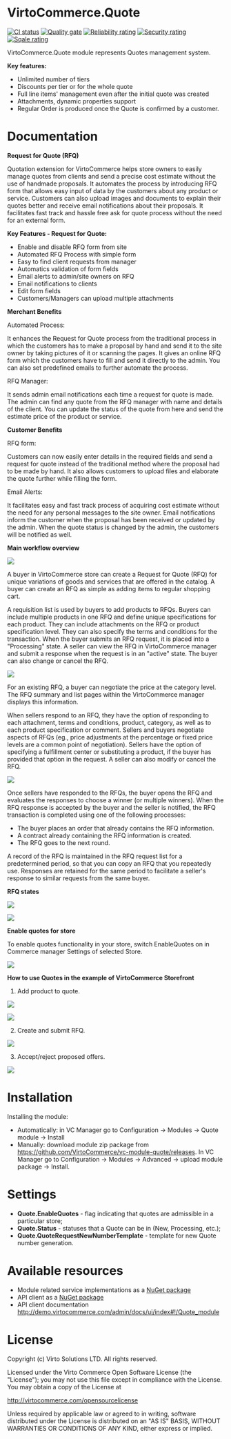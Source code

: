# VirtoCommerce.Quote

[![CI status](https://github.com/VirtoCommerce/vc-module-quote/workflows/Module%20CI/badge.svg?branch=dev)](https://github.com/VirtoCommerce/vc-module-quote/actions?query=workflow%3A"Module+CI") [![Quality gate](https://sonarcloud.io/api/project_badges/measure?project=VirtoCommerce_vc-module-quote&metric=alert_status&branch=dev)](https://sonarcloud.io/dashboard?id=VirtoCommerce_vc-module-quote) [![Reliability rating](https://sonarcloud.io/api/project_badges/measure?project=VirtoCommerce_vc-module-quote&metric=reliability_rating&branch=dev)](https://sonarcloud.io/dashboard?id=VirtoCommerce_vc-module-quote) [![Security rating](https://sonarcloud.io/api/project_badges/measure?project=VirtoCommerce_vc-module-quote&metric=security_rating&branch=dev)](https://sonarcloud.io/dashboard?id=VirtoCommerce_vc-module-quote) [![Sqale rating](https://sonarcloud.io/api/project_badges/measure?project=VirtoCommerce_vc-module-quote&metric=sqale_rating&branch=dev)](https://sonarcloud.io/dashboard?id=VirtoCommerce_vc-module-quote)

VirtoCommerce.Quote module represents Quotes management system.

**Key features:**
* Unlimited number of tiers
* Discounts per tier or for the whole quote
* Full line items' management even after the initial quote was created
* Attachments, dynamic properties support
* Regular Order is produced once the Quote is confirmed by a customer.

# Documentation
**Request for Quote (RFQ)**

Quotation extension for VirtoCommerce helps store owners to easily manage quotes from clients and send a precise cost estimate without the use of handmade proposals. It automates the process by introducing RFQ form that allows easy input of data by the customers about any product or service. Customers can also upload images and documents to explain their quotes better and receive email notifications about their proposals. It facilitates fast track and hassle free ask for quote process without the need for an external form.

**Key Features - Request for Quote:**
* Enable and disable RFQ form from site
* Automated RFQ Process with simple form
* Easy to find client requests from manager
* Automatics validation of form fields
* Email alerts to admin/site owners on RFQ
* Email notifications to clients
* Edit form fields
* Customers/Managers can upload multiple attachments

**Merchant Benefits**

Automated Process:

It enhances the Request for Quote process from the traditional process in which the customers has to make a proposal by hand and send it to the site owner by taking pictures of it or scanning the pages. It gives an online RFQ form which the customers have to fill and send it directly to the admin. You can also set predefined emails to further automate the process.

RFQ Manager:

It sends admin email notifications each time a request for quote is made. The admin can find any quote from the RFQ manager with name and details of the client. You can update the status of the quote from here and send the estimate price of the product or service.

**Customer Benefits**

RFQ form:

Customers can now easily enter details in the required fields and send a request for quote instead of the traditional method where the proposal had to be made by hand. It also allows customers to upload files and elaborate the quote further while filling the form.

Email Alerts:

It facilitates easy and fast track process of acquiring cost estimate without the need for any personal messages to the site owner. Email notifications inform the customer when the proposal has been received or updated by the admin. When the quote status is changed by the admin, the customers will be notified as well.

**Main workflow overview**

![](https://user-images.githubusercontent.com/23373328/36895674-6f160f64-1e18-11e8-98a9-7afc9c463af4.png)
  
A buyer in VirtoCommerce store can create a Request for Quote (RFQ) for unique variations of goods and services that are offered in the catalog. A buyer can create an RFQ as simple as adding items to regular shopping cart.

A requisition list is used by buyers to add products to RFQs. Buyers can include multiple products in one RFQ and define unique specifications for each product. They can include attachments on the RFQ or product specification level. They can also specify the terms and conditions for the transaction. When the buyer submits an RFQ request, it is placed into a "Processing" state. A seller can view the RFQ in VirtoCommerce manager and submit a response when the request is in an "active" state. The buyer can also change or cancel the RFQ.

![](https://user-images.githubusercontent.com/23373328/36860749-d71aecb2-1d8a-11e8-9f17-5ffdea424c51.png)

For an existing RFQ, a buyer can negotiate the price at the category level. The RFQ summary and list pages within the VirtoCommerce manager displays this information.

When sellers respond to an RFQ, they have the option of responding to each attachment, terms and conditions, product, category, as well as to each product specification or comment. Sellers and buyers negotiate aspects of RFQs (eg., price adjustments at the percentage or fixed price levels are a common point of negotiation). Sellers have the option of specifying a fulfillment center or substituting a product, if the buyer has provided that option in the request. A seller can also modify or cancel the RFQ.

![](https://user-images.githubusercontent.com/23373328/36860818-0361194a-1d8b-11e8-8626-72e1930d92f6.png)

Once sellers have responded to the RFQs, the buyer opens the RFQ and evaluates the responses to choose a winner (or multiple winners). When the RFQ response is accepted by the buyer and the seller is notified, the RFQ transaction is completed using one of the following processes:
* The buyer places an order that already contains the RFQ information.
* A contract already containing the RFQ information is created.
* The RFQ goes to the next round.

A record of the RFQ is maintained in the RFQ request list for a predetermined period, so that you can copy an RFQ that you repeatedly use. Responses are retained for the same period to facilitate a seller's response to similar requests from the same buyer.

**RFQ states**

![](https://user-images.githubusercontent.com/23373328/36964972-e15bbcaa-2060-11e8-9623-69b6bd967ec4.png)

![](https://user-images.githubusercontent.com/23373328/36972563-402c6704-2078-11e8-91a4-43d3cdd9b148.png)

**Enable quotes for store**

To enable quotes functionality in your store, switch EnableQuotes on in Commerce manager Settings of selected Store.

![](https://user-images.githubusercontent.com/23373328/36892520-a68c15fc-1e0d-11e8-93c9-a0b4aca69e94.png)

**How to use Quotes in the example of VirtoCommerce Storefront**

1. Add product to quote.

![](https://user-images.githubusercontent.com/23373328/36863170-9e8817ec-1d91-11e8-8f37-4f0da63145e7.png)

![](https://user-images.githubusercontent.com/23373328/36868793-1fc634c8-1da2-11e8-819f-c117b20afa43.png)

2. Create and submit RFQ.

![](https://user-images.githubusercontent.com/23373328/36898195-76a10ee6-1e22-11e8-824f-8b5cb2854b8e.png)

3. Accept/reject proposed offers.

![](https://user-images.githubusercontent.com/23373328/36897976-7e3e6d02-1e21-11e8-92b1-c9ceb44690ab.png)

# Installation
Installing the module:

* Automatically: in VC Manager go to Configuration -> Modules -> Quote module -> Install
* Manually: download module zip package from https://github.com/VirtoCommerce/vc-module-quote/releases. In VC Manager go to Configuration -> Modules -> Advanced -> upload module package -> Install.

# Settings
* **Quote.EnableQuotes** - flag indicating that quotes are admissible in a particular store;
* **Quote.Status** - statuses that a Quote can be in (New, Processing, etc.);
* **Quote.QuoteRequestNewNumberTemplate** - template for new Quote number generation.

# Available resources
* Module related service implementations as a <a href="https://www.nuget.org/packages/VirtoCommerce.QuoteModule.Data" target="_blank">NuGet package</a>
* API client as a <a href="https://www.nuget.org/packages/VirtoCommerce.QuoteModule.Client" target="_blank">NuGet package</a>
* API client documentation http://demo.virtocommerce.com/admin/docs/ui/index#!/Quote_module

# License
Copyright (c) Virto Solutions LTD.  All rights reserved.

Licensed under the Virto Commerce Open Software License (the "License"); you
may not use this file except in compliance with the License. You may
obtain a copy of the License at

http://virtocommerce.com/opensourcelicense

Unless required by applicable law or agreed to in writing, software
distributed under the License is distributed on an "AS IS" BASIS,
WITHOUT WARRANTIES OR CONDITIONS OF ANY KIND, either express or
implied.
